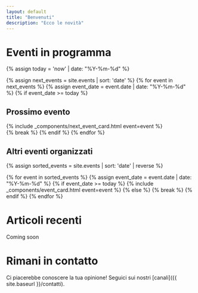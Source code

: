```yaml
---
layout: default
title: "Benvenuti"
description: "Ecco le novità"
---
```


# Eventi in programma
{% assign today = 'now' | date: "%Y-%m-%d" %}

{% assign next_events = site.events | sort: 'date' %}
{% for event in next_events %}
{% assign event_date = event.date | date: "%Y-%m-%d" %}
{% if event_date >= today %}
## Prossimo evento
  <div>
      {% include _components/next_event_card.html event=event %}
  </div>
  {% break %}
  {% endif %}
{% endfor %}

## Altri eventi organizzati
{% assign sorted_events = site.events | sort: 'date' | reverse %}
<div class="timeline">
{% for event in sorted_events %}
  {% assign event_date = event.date | date: "%Y-%m-%d" %}
  {% if event_date >= today %}
    {% include _components/event_card.html event=event %}
  {% else %}
    {% break %}
  {% endif %}
{% endfor %}
</div>

# Articoli recenti

Coming soon

# Rimani in contatto

Ci piacerebbe conoscere la tua opinione! Seguici sui nostri [canali]({{ site.baseurl }}/contatti).
